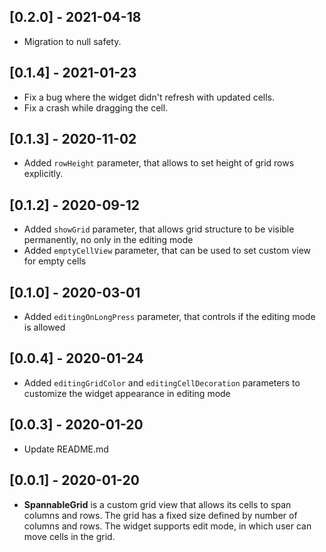 ## [0.2.0] - 2021-04-18

* Migration to null safety.

## [0.1.4] - 2021-01-23

* Fix a bug where the widget didn't refresh with updated cells.
* Fix a crash while dragging the cell.

## [0.1.3] - 2020-11-02

* Added `rowHeight` parameter, that allows to set height of grid rows explicitly.

## [0.1.2] - 2020-09-12

* Added `showGrid` parameter, that allows grid structure to be visible permanently, no only in the editing mode
* Added `emptyCellView` parameter, that can be used to set custom view for empty cells

## [0.1.0] - 2020-03-01

* Added `editingOnLongPress` parameter, that controls if the editing mode is allowed

## [0.0.4] - 2020-01-24

* Added `editingGridColor` and `editingCellDecoration` parameters to customize the widget appearance in editing mode

## [0.0.3] - 2020-01-20

* Update README.md 

## [0.0.1] - 2020-01-20

* **SpannableGrid** is a custom grid view that allows its cells to span 
columns and rows. The grid has a fixed size defined by number of columns 
and rows. The widget supports edit mode, in which user can move cells in 
the grid. 
